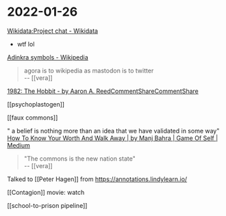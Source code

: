 # 2022-01-26
[Wikidata:Project chat - Wikidata](https://www.wikidata.org/wiki/Wikidata:Project_chat#Porn_Ids_being_added)
-	wtf lol

[Adinkra symbols - Wikipedia](https://en.wikipedia.org/wiki/Adinkra_symbols)

>agora is to wikipedia as mastodon is to twitter  
-- [[vera]]

[1982: The Hobbit - by Aaron A. ReedCommentShareCommentShare](https://if50.substack.com/p/1982-the-hobbit)

[[psychoplastogen]]

[[faux commons]]

" a belief is nothing more than an idea that we have validated in some way"
[How To Know Your Worth And Walk Away | by Manj Bahra | Game Of Self | Medium](https://medium.com/game-of-self/how-to-know-your-worth-and-walk-away-6cd60e770309)

>"The commons is the new nation state"  
-- [[vera]]

Talked to [[Peter Hagen]] from https://annotations.lindylearn.io/

[[Contagion]] movie: watch

[[school-to-prison pipeline]]

